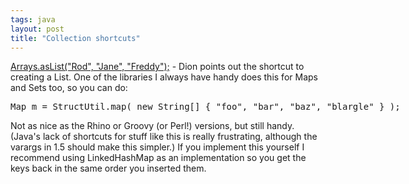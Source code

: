 ```yaml
---
tags: java
layout: post
title: "Collection shortcuts"
---
```




<a href="http://www.almaer.com/blog/archives/000639.html">Arrays.asList("Rod", "Jane", "Freddy");</a> - Dion points out the shortcut to creating a List. One of the libraries I always have handy does this for Maps and Sets too, so you can do:
<pre class="sourceCode">
Map m = StructUtil.map( new String[] { "foo", "bar", "baz", "blargle" } );
</pre>
<p>Not as nice as the Rhino or Groovy (or Perl!) versions, but still handy. (Java's lack of shortcuts for stuff like this is really frustrating, although the varargs in 1.5 should make this simpler.) If you implement this yourself I recommend using LinkedHashMap as an implementation so you get the keys back in the same order you inserted them.</p>


